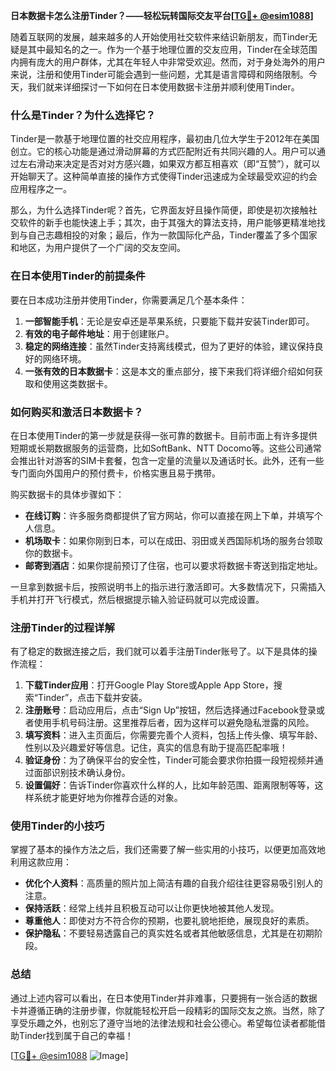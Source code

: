 **日本数据卡怎么注册Tinder？——轻松玩转国际交友平台[[TG💪+ @esim1088](https://t.me/s/esim1088)]**

随着互联网的发展，越来越多的人开始使用社交软件来结识新朋友，而Tinder无疑是其中最知名的之一。作为一个基于地理位置的交友应用，Tinder在全球范围内拥有庞大的用户群体，尤其在年轻人中非常受欢迎。然而，对于身处海外的用户来说，注册和使用Tinder可能会遇到一些问题，尤其是语言障碍和网络限制。今天，我们就来详细探讨一下如何在日本使用数据卡注册并顺利使用Tinder。

### **什么是Tinder？为什么选择它？**

Tinder是一款基于地理位置的社交应用程序，最初由几位大学生于2012年在美国创立。它的核心功能是通过滑动屏幕的方式匹配附近有共同兴趣的人。用户可以通过左右滑动来决定是否对对方感兴趣，如果双方都互相喜欢（即“互赞”），就可以开始聊天了。这种简单直接的操作方式使得Tinder迅速成为全球最受欢迎的约会应用程序之一。

那么，为什么选择Tinder呢？首先，它界面友好且操作简便，即使是初次接触社交软件的新手也能快速上手；其次，由于其强大的算法支持，用户能够更精准地找到与自己志趣相投的对象；最后，作为一款国际化产品，Tinder覆盖了多个国家和地区，为用户提供了一个广阔的交友空间。

### **在日本使用Tinder的前提条件**

要在日本成功注册并使用Tinder，你需要满足几个基本条件：

1. **一部智能手机**：无论是安卓还是苹果系统，只要能下载并安装Tinder即可。
2. **有效的电子邮件地址**：用于创建账户。
3. **稳定的网络连接**：虽然Tinder支持离线模式，但为了更好的体验，建议保持良好的网络环境。
4. **一张有效的日本数据卡**：这是本文的重点部分，接下来我们将详细介绍如何获取和使用这类数据卡。

### **如何购买和激活日本数据卡？**

在日本使用Tinder的第一步就是获得一张可靠的数据卡。目前市面上有许多提供短期或长期数据服务的运营商，比如SoftBank、NTT Docomo等。这些公司通常会推出针对游客的SIM卡套餐，包含一定量的流量以及通话时长。此外，还有一些专门面向外国用户的预付费卡，价格实惠且易于携带。

购买数据卡的具体步骤如下：
- **在线订购**：许多服务商都提供了官方网站，你可以直接在网上下单，并填写个人信息。
- **机场取卡**：如果你刚到日本，可以在成田、羽田或关西国际机场的服务台领取你的数据卡。
- **邮寄到酒店**：如果你提前预订了住宿，也可以要求将数据卡寄送到指定地址。

一旦拿到数据卡后，按照说明书上的指示进行激活即可。大多数情况下，只需插入手机并打开飞行模式，然后根据提示输入验证码就可以完成设置。

### **注册Tinder的过程详解**

有了稳定的数据连接之后，我们就可以着手注册Tinder账号了。以下是具体的操作流程：

1. **下载Tinder应用**：打开Google Play Store或Apple App Store，搜索“Tinder”，点击下载并安装。
2. **注册账号**：启动应用后，点击“Sign Up”按钮，然后选择通过Facebook登录或者使用手机号码注册。这里推荐后者，因为这样可以避免隐私泄露的风险。
3. **填写资料**：进入主页面后，你需要完善个人资料，包括上传头像、填写年龄、性别以及兴趣爱好等信息。记住，真实的信息有助于提高匹配率哦！
4. **验证身份**：为了确保平台的安全性，Tinder可能会要求你拍摄一段短视频并通过面部识别技术确认身份。
5. **设置偏好**：告诉Tinder你喜欢什么样的人，比如年龄范围、距离限制等等，这样系统才能更好地为你推荐合适的对象。

### **使用Tinder的小技巧**

掌握了基本的操作方法之后，我们还需要了解一些实用的小技巧，以便更加高效地利用这款应用：

- **优化个人资料**：高质量的照片加上简洁有趣的自我介绍往往更容易吸引别人的注意。
- **保持活跃**：经常上线并且积极互动可以让你更快地被其他人发现。
- **尊重他人**：即使对方不符合你的预期，也要礼貌地拒绝，展现良好的素质。
- **保护隐私**：不要轻易透露自己的真实姓名或者其他敏感信息，尤其是在初期阶段。

### **总结**

通过上述内容可以看出，在日本使用Tinder并非难事，只要拥有一张合适的数据卡并遵循正确的注册步骤，你就能轻松开启一段精彩的国际交友之旅。当然，除了享受乐趣之外，也别忘了遵守当地的法律法规和社会公德心。希望每位读者都能借助Tinder找到属于自己的幸福！

[[TG💪+ @esim1088](https://t.me/s/esim1088) ![Image](https://i.postimg.cc/4NQfJmqS/Snipaste-2025-05-13-00-14-12.png)]